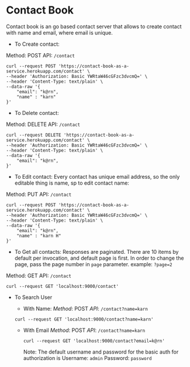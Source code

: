 # Contact Book

Contact book is an go based contact server that allows to create contact with name and email, where email is unique.

- To Create contact:

Method: POST
API: `/contact`
```
curl --request POST 'https://contact-book-as-a-service.herokuapp.com/contact' \
--header 'Authorization: Basic YWRtaW46cGFzc3dvcmQ=' \
--header 'Content-Type: text/plain' \
--data-raw '{
    "email": "k@rn",
    "name" : "karn"
}'
```

- To Delete contact:

Method: DELETE
API: `/contact`
```
curl --request DELETE 'https://contact-book-as-a-service.herokuapp.com/contact' \
--header 'Authorization: Basic YWRtaW46cGFzc3dvcmQ=' \
--header 'Content-Type: text/plain' \
--data-raw '{
    "email": "k@rn",
}'
```
- To Edit contact:
Every contact has unique email address, so the only editable thing is name,
sp to edit contact name:

Method: PUT
API: `/contact`
```
curl --request POST 'https://contact-book-as-a-service.herokuapp.com/contact' \
--header 'Authorization: Basic YWRtaW46cGFzc3dvcmQ=' \
--header 'Content-Type: text/plain' \
--data-raw '{
    "email": "k@rn",
    "name" : "karn H"
}'
```
- To Get all contacts:
Responses are paginated. 
There are 10 items by default per invocation, and default page is first.
In order to change the page, pass the page number in `page` parameter.
example: `?page=2`

Method: GET
API: `/contact`
```
curl --request GET 'localhost:9000/contact' 
```

 
- To Search User
    - With Name:
    *Method*: POST
    *API*: `/contact?name=karn`
     ```
     curl --request GET 'localhost:9000/contact?name=karn'
     ```
  
   - With Email
    *Method*: POST
    *API*: `/contact?name=karn`
     ```
     curl --request GET 'localhost:9000/contact?email=k@rn'
     ```
     
     Note:
     The default username and password for the basic auth for authorization is
     Username: `admin`
     Password: `password`
